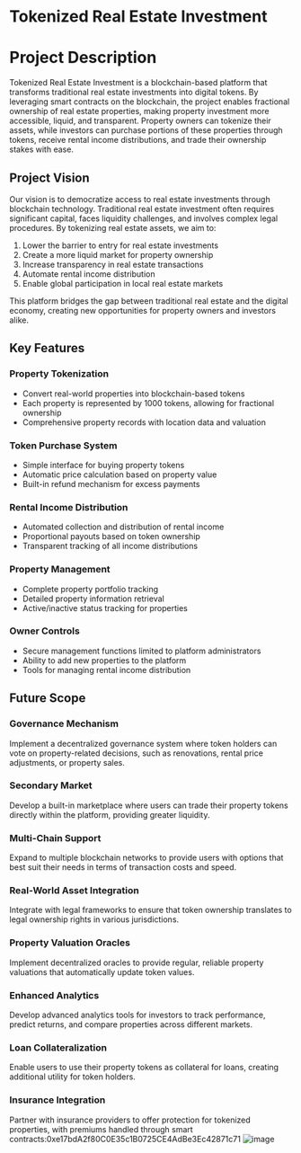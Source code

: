
# Tokenized Real Estate Investment

# Project Description
Tokenized Real Estate Investment is a blockchain-based platform that transforms traditional real estate investments into digital tokens. By leveraging smart contracts on the blockchain, the project enables fractional ownership of real estate properties, making property investment more accessible, liquid, and transparent. Property owners can tokenize their assets, while investors can purchase portions of these properties through tokens, receive rental income distributions, and trade their ownership stakes with ease.

## Project Vision
Our vision is to democratize access to real estate investments through blockchain technology. Traditional real estate investment often requires significant capital, faces liquidity challenges, and involves complex legal procedures. By tokenizing real estate assets, we aim to:

1. Lower the barrier to entry for real estate investments
2. Create a more liquid market for property ownership
3. Increase transparency in real estate transactions
4. Automate rental income distribution
5. Enable global participation in local real estate markets

This platform bridges the gap between traditional real estate and the digital economy, creating new opportunities for property owners and investors alike.

## Key Features

### Property Tokenization
- Convert real-world properties into blockchain-based tokens
- Each property is represented by 1000 tokens, allowing for fractional ownership
- Comprehensive property records with location data and valuation

### Token Purchase System
- Simple interface for buying property tokens
- Automatic price calculation based on property value
- Built-in refund mechanism for excess payments

### Rental Income Distribution
- Automated collection and distribution of rental income
- Proportional payouts based on token ownership
- Transparent tracking of all income distributions

### Property Management
- Complete property portfolio tracking
- Detailed property information retrieval
- Active/inactive status tracking for properties

### Owner Controls
- Secure management functions limited to platform administrators
- Ability to add new properties to the platform
- Tools for managing rental income distribution

## Future Scope

### Governance Mechanism
Implement a decentralized governance system where token holders can vote on property-related decisions, such as renovations, rental price adjustments, or property sales.

### Secondary Market
Develop a built-in marketplace where users can trade their property tokens directly within the platform, providing greater liquidity.

### Multi-Chain Support
Expand to multiple blockchain networks to provide users with options that best suit their needs in terms of transaction costs and speed.

### Real-World Asset Integration
Integrate with legal frameworks to ensure that token ownership translates to legal ownership rights in various jurisdictions.

### Property Valuation Oracles
Implement decentralized oracles to provide regular, reliable property valuations that automatically update token values.

### Enhanced Analytics
Develop advanced analytics tools for investors to track performance, predict returns, and compare properties across different markets.

### Loan Collateralization
Enable users to use their property tokens as collateral for loans, creating additional utility for token holders.

### Insurance Integration
Partner with insurance providers to offer protection for tokenized properties, with premiums handled through smart contracts:0xe17bdA2f80C0E35c1B0725CE4AdBe3Ec42871c71
![image](https://github.com/user-attachments/assets/1626cb65-44c7-442a-84bb-2aafbfa28939)
